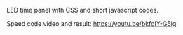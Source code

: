 LED time panel with CSS and short javascript codes.

Speed code video and result: 
https://youtu.be/bkfdIY-G5lg

